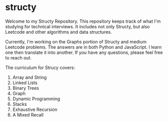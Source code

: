 # structy

Welcome to my Structy Repository. This repository keeps track of what I'm studying for technical interviews. It includes not only Structy, but also Leetcode and other algorithms and data structures.  

Currently, I'm working on the Graphs portion of Structy and medium Leetcode problems. The answers are in both Python and JavaScript. I learn one then translate it into another. If you have any questions, please feel free to reach out. 

The curriculum for Strucy covers:

1. Array and String
2. Linked Lists
3. Binary Trees
4. Graph
5. Dynamic Programming
6. Stacks
7. Exhaustive Recursion
8. A Mixed Recall


